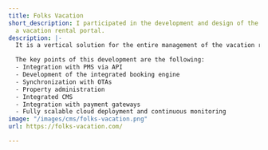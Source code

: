 ```yaml
---
title: Folks Vacation
short_description: I participated in the development and design of the website for
  a vacation rental portal.
description: |-
  It is a vertical solution for the entire management of the vacation rental business before, during and after the guests' stay: property management and reservations, availability search, online check-in and comments.

  The key points of this development are the following:
  - Integration with PMS via API
  - Development of the integrated booking engine
  - Synchronization with OTAs
  - Property administration
  - Integrated CMS
  - Integration with payment gateways
  - Fully scalable cloud deployment and continuous monitoring
image: "/images/cms/folks-vacation.png"
url: https://folks-vacation.com/

---
```


